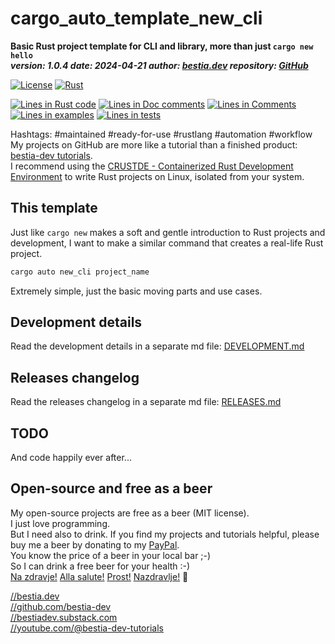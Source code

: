 [//]: # (auto_md_to_doc_comments segment start A)

# cargo_auto_template_new_cli

[//]: # (auto_cargo_toml_to_md start)

**Basic Rust project template for CLI and library, more than just `cargo new hello`**  
***version: 1.0.4 date: 2024-04-21 author: [bestia.dev](https://bestia.dev) repository: [GitHub](https://github.com/github_owner/cargo_auto_template_new_cli)***  

[//]: # (auto_cargo_toml_to_md end)

  [![License](https://img.shields.io/badge/license-MIT-blue.svg)](https://github.com/github_owner/cargo_auto_template_new_cli/blob/main/LICENSE)
  [![Rust](https://github.com/github_owner/cargo_auto_template_new_cli/workflows/RustAction/badge.svg)](https://github.com/github_owner/cargo_auto_template_new_cli/)

[//]: # (auto_lines_of_code start)

[![Lines in Rust code](https://img.shields.io/badge/Lines_in_Rust-89-green.svg)](https://github.com/github_owner/cargo_auto_template_new_cli/)
[![Lines in Doc comments](https://img.shields.io/badge/Lines_in_Doc_comments-13-blue.svg)](https://github.com/github_owner/cargo_auto_template_new_cli/)
[![Lines in Comments](https://img.shields.io/badge/Lines_in_comments-36-purple.svg)](https://github.com/github_owner/cargo_auto_template_new_cli/)
[![Lines in examples](https://img.shields.io/badge/Lines_in_examples-19-yellow.svg)](https://github.com/github_owner/cargo_auto_template_new_cli/)
[![Lines in tests](https://img.shields.io/badge/Lines_in_tests-30-orange.svg)](https://github.com/github_owner/cargo_auto_template_new_cli/)

[//]: # (auto_lines_of_code end)

Hashtags: #maintained #ready-for-use #rustlang #automation #workflow  
My projects on GitHub are more like a tutorial than a finished product: [bestia-dev tutorials](https://github.com/bestia-dev/tutorials_rust_wasm).  
I recommend using the [CRUSTDE - Containerized Rust Development Environment](https://github.com/CRUSTDE-ContainerizedRustDevEnv/crustde_cnt_img_pod) to write Rust projects on Linux, isolated from your system.  

## This template

Just like `cargo new` makes a soft and gentle introduction to Rust projects and development, I want to make a similar command that creates a real-life Rust project.  

```bash
cargo auto new_cli project_name
```

Extremely simple, just the basic moving parts and use cases.  

## Development details

Read the development details in a separate md file:
[DEVELOPMENT.md](DEVELOPMENT.md)

## Releases changelog

Read the releases changelog in a separate md file:
[RELEASES.md](RELEASES.md)

## TODO

And code happily ever after...

## Open-source and free as a beer

My open-source projects are free as a beer (MIT license).  
I just love programming.  
But I need also to drink. If you find my projects and tutorials helpful, please buy me a beer by donating to my [PayPal](https://paypal.me/LucianoBestia).  
You know the price of a beer in your local bar ;-)  
So I can drink a free beer for your health :-)  
[Na zdravje!](https://translate.google.com/?hl=en&sl=sl&tl=en&text=Na%20zdravje&op=translate) [Alla salute!](https://dictionary.cambridge.org/dictionary/italian-english/alla-salute) [Prost!](https://dictionary.cambridge.org/dictionary/german-english/prost) [Nazdravlje!](https://matadornetwork.com/nights/how-to-say-cheers-in-50-languages/) 🍻

[//bestia.dev](https://bestia.dev)  
[//github.com/bestia-dev](https://github.com/bestia-dev)  
[//bestiadev.substack.com](https://bestiadev.substack.com)  
[//youtube.com/@bestia-dev-tutorials](https://youtube.com/@bestia-dev-tutorials)  

[//]: # (auto_md_to_doc_comments segment end A)
